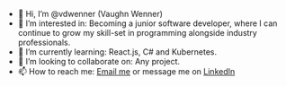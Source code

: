 - 👋 Hi, I’m @vdwenner (Vaughn Wenner)
- 👀 I’m interested in: Becoming a junior software developer, where I can continue to grow my skill-set in programming alongside industry professionals.
- 🌱 I’m currently learning: React.js, C# and Kubernetes.
- 💞️ I’m looking to collaborate on: Any project.
- 📫 How to reach me: <a href="mailto:vdwenner@gmail.com">Email me</a> or message me on <a href="https://www.linkedin.com/in/vaughn-wenner-it/" target="_blank">LinkedIn</a> 

<!---
vdwenner/vdwenner is a ✨ special ✨ repository because its `README.md` (this file) appears on your GitHub profile.
You can click the Preview link to take a look at your changes.
--->
